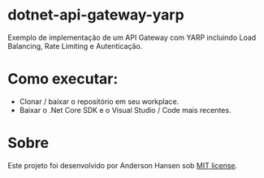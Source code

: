 # dotnet-api-gateway-yarp
Exemplo de implementação de um API Gateway com YARP incluindo Load Balancing, Rate Limiting e Autenticação.

# Como executar:
- Clonar / baixar o repositório em seu workplace.
- Baixar o .Net Core SDK e o Visual Studio / Code mais recentes.
	
# Sobre
Este projeto foi desenvolvido por Anderson Hansen sob [MIT license](LICENSE).